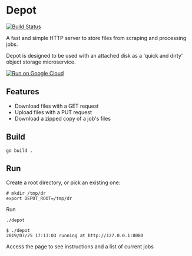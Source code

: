 # Depot
[![Build Status](https://travis-ci.org/ScriptSmith/depot.svg?branch=master)](https://travis-ci.org/ScriptSmith/depot)

A fast and simple HTTP server to store files from scraping and processing jobs.

Depot is designed to be used with an attached disk as a 'quick and dirty' object storage microservice.

[![Run on Google Cloud](https://storage.googleapis.com/cloudrun/button.svg)](https://console.cloud.google.com/cloudshell/editor?shellonly=true&cloudshell_image=gcr.io/cloudrun/button&cloudshell_git_repo=https://github.com/scriptsmith/depot.git)

## Features
- Download files with a GET request
- Upload files with a PUT request
- Download a zipped copy of a job's files


## Build
```
go build .
```

## Run
Create a root directory, or pick an existing one:

```
# mkdir /tmp/dr
export DEPOT_ROOT=/tmp/dr
```

Run

```
./depot
```

```
$ ./depot 
2019/07/25 17:13:03 running at http://127.0.0.1:8080
```

Access the page to see instructions and a list of current jobs

